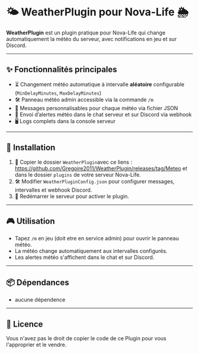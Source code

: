 # 🌤️ WeatherPlugin pour Nova-Life 🌦️

**WeatherPlugin** est un plugin pratique pour Nova-Life qui change automatiquement la météo du serveur, avec notifications en jeu et sur Discord.

---

## ✨ Fonctionnalités principales

* ⏳ Changement météo automatique à intervalle **aléatoire** configurable (`MinDelayMinutes`, `MaxDelayMinutes`)
* 🛠️ Panneau météo admin accessible via la commande `/m`
* 📝 Messages personnalisables pour chaque météo via fichier JSON
* 📢 Envoi d’alertes météo dans le chat serveur et sur Discord via webhook
* 🖥️ Logs complets dans la console serveur

---

## 🚀 Installation

1. 📂 Copier le dossier `WeatherPlugin`avec ce liens : https://github.com/Gregoire2011/WeatherPlugin/releases/tag/Meteo et dans le dossier `plugins` de votre serveur Nova-Life.
2. 🛠️ Modifier `WeatherPluginConfig.json` pour configurer messages, intervalles et webhook Discord.
3. 🔄 Redémarrer le serveur pour activer le plugin.

---

## 🎮 Utilisation

* Tapez `/m` en jeu (doit etre en service admin) pour ouvrir le panneau météo.
* La météo change automatiquement aux intervalles configurés.
* Les alertes météo s'affichent dans le chat et sur Discord.

---

## 📦 Dépendances

* aucune dépendence

---

## 📄 Licence

Vous n'avez pas le droit de copier le code de ce Plugin pour vous l'approprier et le vendre.
